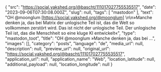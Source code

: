 {
  "src": "https://social.yakshed.org/@bascht/111017027755535517",
  "date": "2023-09-06T07:30:08.000Z",
  "slug": null,
  "tags": [
    "mastodon"
  ],
  "text": "OH @moonglum [https://social.yakshed.org/@moonglum] \n\n»Manche denken ja, das bei Matrix der unlogische Teil ist, das die Welt so vollkommen zerstört wird. Das ist nicht der unlogische Teil. Der unlogische Teil ist, das die Menschheit so eine kluge KI entwickelt«",
  "type": "mastodon_toot",
  "title": "OH @moonglum »Manche denken ja, das bei …",
  "images": [],
  "category": "posts",
  "language": "de",
  "media_url": null,
  "description": null,
  "preview_url": null,
  "original_url": "https://social.yakshed.org/@bascht/111017027755535517",
  "application_url": null,
  "application_name": "Web",
  "location_latitude": null,
  "additional_payload": null,
  "location_longitude": null
}